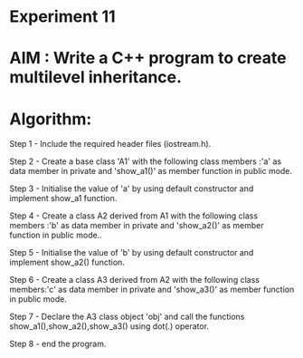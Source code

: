 #              Experiment 11
# AIM : Write a C++ program to create multilevel inheritance.
# Algorithm:  
Step 1 - Include the required header files (iostream.h).

Step 2 - Create a base class 'A1' with the following class members :'a' as data member  in private and 'show_a1()' as member function in public mode.

Step 3 - Initialise the value of 'a' by using default constructor and implement show_a1 function.

Step 4 - Create a class A2 derived from A1 with the following class members :'b' as data member in private and 'show_a2()' as member function in public mode..

Step 5 - Initialise the value of 'b' by using default constructor and implement show_a2() function.

Step 6 - Create a class A3 derived from A2 with the following class members:'c' as data member in private and 'show_a3()' as member function in public mode.

Step 7 - Declare the A3 class object 'obj' and call the functions show_a1(),show_a2(),show_a3() using dot(.) operator.  

Step 8 - end the program.


